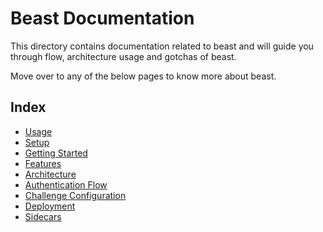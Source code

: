 # Beast Documentation

This directory contains documentation related to beast and will guide you through flow, architecture usage and gotchas of beast.

Move over to any of the below pages to know more about beast.

## Index

* [Usage](./Usage.md)
* [Setup](./Setup.md)
* [Getting Started](./GettingStarted.md)
* [Features](./Features.md)
* [Architecture](./Architecture.md)
* [Authentication Flow](./APIAuth.md)
* [Challenge Configuration](./ChallConfig.md)
* [Deployment](./Deployment.md)
* [Sidecars](./Sidecars.md)
